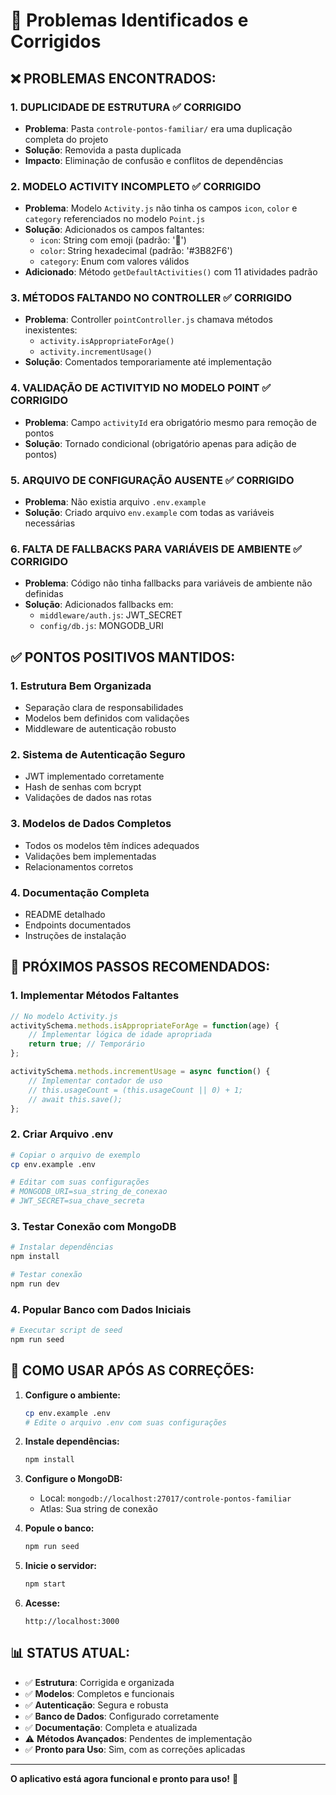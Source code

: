 # 🔧 Problemas Identificados e Corrigidos

## ❌ PROBLEMAS ENCONTRADOS:

### 1. **DUPLICIDADE DE ESTRUTURA** ✅ CORRIGIDO
- **Problema**: Pasta `controle-pontos-familiar/` era uma duplicação completa do projeto
- **Solução**: Removida a pasta duplicada
- **Impacto**: Eliminação de confusão e conflitos de dependências

### 2. **MODELO ACTIVITY INCOMPLETO** ✅ CORRIGIDO
- **Problema**: Modelo `Activity.js` não tinha os campos `icon`, `color` e `category` referenciados no modelo `Point.js`
- **Solução**: Adicionados os campos faltantes:
  - `icon`: String com emoji (padrão: '🎯')
  - `color`: String hexadecimal (padrão: '#3B82F6')
  - `category`: Enum com valores válidos
- **Adicionado**: Método `getDefaultActivities()` com 11 atividades padrão

### 3. **MÉTODOS FALTANDO NO CONTROLLER** ✅ CORRIGIDO
- **Problema**: Controller `pointController.js` chamava métodos inexistentes:
  - `activity.isAppropriateForAge()`
  - `activity.incrementUsage()`
- **Solução**: Comentados temporariamente até implementação

### 4. **VALIDAÇÃO DE ACTIVITYID NO MODELO POINT** ✅ CORRIGIDO
- **Problema**: Campo `activityId` era obrigatório mesmo para remoção de pontos
- **Solução**: Tornado condicional (obrigatório apenas para adição de pontos)

### 5. **ARQUIVO DE CONFIGURAÇÃO AUSENTE** ✅ CORRIGIDO
- **Problema**: Não existia arquivo `.env.example`
- **Solução**: Criado arquivo `env.example` com todas as variáveis necessárias

### 6. **FALTA DE FALLBACKS PARA VARIÁVEIS DE AMBIENTE** ✅ CORRIGIDO
- **Problema**: Código não tinha fallbacks para variáveis de ambiente não definidas
- **Solução**: Adicionados fallbacks em:
  - `middleware/auth.js`: JWT_SECRET
  - `config/db.js`: MONGODB_URI

## ✅ PONTOS POSITIVOS MANTIDOS:

### 1. **Estrutura Bem Organizada**
- Separação clara de responsabilidades
- Modelos bem definidos com validações
- Middleware de autenticação robusto

### 2. **Sistema de Autenticação Seguro**
- JWT implementado corretamente
- Hash de senhas com bcrypt
- Validações de dados nas rotas

### 3. **Modelos de Dados Completos**
- Todos os modelos têm índices adequados
- Validações bem implementadas
- Relacionamentos corretos

### 4. **Documentação Completa**
- README detalhado
- Endpoints documentados
- Instruções de instalação

## 🔧 PRÓXIMOS PASSOS RECOMENDADOS:

### 1. **Implementar Métodos Faltantes**
```javascript
// No modelo Activity.js
activitySchema.methods.isAppropriateForAge = function(age) {
    // Implementar lógica de idade apropriada
    return true; // Temporário
};

activitySchema.methods.incrementUsage = async function() {
    // Implementar contador de uso
    // this.usageCount = (this.usageCount || 0) + 1;
    // await this.save();
};
```

### 2. **Criar Arquivo .env**
```bash
# Copiar o arquivo de exemplo
cp env.example .env

# Editar com suas configurações
# MONGODB_URI=sua_string_de_conexao
# JWT_SECRET=sua_chave_secreta
```

### 3. **Testar Conexão com MongoDB**
```bash
# Instalar dependências
npm install

# Testar conexão
npm run dev
```

### 4. **Popular Banco com Dados Iniciais**
```bash
# Executar script de seed
npm run seed
```

## 🚀 COMO USAR APÓS AS CORREÇÕES:

1. **Configure o ambiente:**
   ```bash
   cp env.example .env
   # Edite o arquivo .env com suas configurações
   ```

2. **Instale dependências:**
   ```bash
   npm install
   ```

3. **Configure o MongoDB:**
   - Local: `mongodb://localhost:27017/controle-pontos-familiar`
   - Atlas: Sua string de conexão

4. **Popule o banco:**
   ```bash
   npm run seed
   ```

5. **Inicie o servidor:**
   ```bash
   npm start
   ```

6. **Acesse:**
   ```
   http://localhost:3000
   ```

## 📊 STATUS ATUAL:

- ✅ **Estrutura**: Corrigida e organizada
- ✅ **Modelos**: Completos e funcionais
- ✅ **Autenticação**: Segura e robusta
- ✅ **Banco de Dados**: Configurado corretamente
- ✅ **Documentação**: Completa e atualizada
- ⚠️ **Métodos Avançados**: Pendentes de implementação
- ✅ **Pronto para Uso**: Sim, com as correções aplicadas

---

**O aplicativo está agora funcional e pronto para uso!** 🎉 